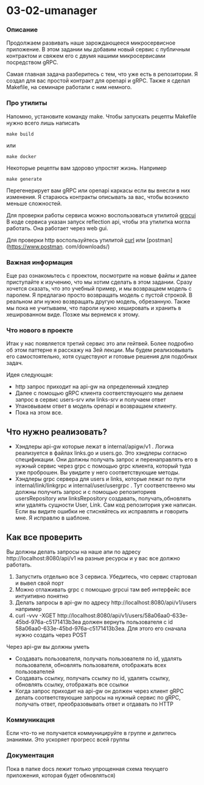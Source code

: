 # 03-02-umanager


### Описание
Продолжаем развивать наше зарождающееся микросервисное приложение.
В этом задании мы добавим новый сервис с публичным контрактом и свяжем его с двумя нашими микросервисами посредством 
gRPC.

Самая главная задача разберитесь с тем, что уже есть в репозитории. Я создал для вас простой контракт для openapi и 
gRPC. Также я сделал Makefile, на семинаре работали с ним немного.

### Про утилиты
Напомню, установите команду make. Чтобы запускать рецепты Makefile нужно всего лишь написать
```shell
make build
```

или

```shell
make docker
```

Некоторые рецепты вам здорово упростят жизнь. Например 
```shell
make generate
```

Перегенерирует вам gRPC или openapi каркасы если вы внесли в них изменения. Я стараюсь контракты описывать за вас, 
чтобы возникло меньше сложностей. 

Для проверки работы сервиса можно воспользоваться утилитой [grpcui](https://github.com/fullstorydev/grpcui)
В коде сервиса указан запуск reflection api, чтобы эта утилитка могла работать. Она работает через web gui.

Для проверки http воспользуйтесь утилитой [curl](https://curl.se/download.html) или [postman](https://www.postman.
com/downloads/)

### Важная информация
Еще раз ознакомьтесь с проектом, посмотрите на новые файлы и далее приступайте к изучению, что мы хотим сделать в 
этом задании. Сразу хочется сказать, что это учебный пример, и мы возвращаем модель с паролем. Я предлагаю просто 
возвращать модель с пустой строкой. В реальном апи нужно возвращать другую модель, обрезанную. Также мы пока не 
учитываем, что пароли нужно хешировать и хранить в хешированном виде. Позже мы вернемся к этому.


### Что нового в проекте

Итак у нас появляется третий сервис это апи гейтвей. Более подробно об этом паттерне я расскажу на 3ей лекции. Мы 
будем реализовывать его самостоятельно, хотя существуют и готовые решения для подобных задач.

Идея следующая:
* http запрос приходит на api-gw на определенный хэндлер
* Далее с помощью gRPC клиента соответствующего мы делаем запрос в сервис users-srv
  или links-srv и получаем ответ
* Упаковываем ответ в модель openapi и возвращаем клиенту.
* Пока на этом все.


## Что нужно реализовать?

* Хэндлеры api-gw которые лежат в internal/apigw/v1 . Логика реализуется в файлах links.go и users.go. Это хэндлеры 
  согласно спецификации. Они должны получать запрос и перенаправлять его в нужный сервис через grpc с помощью grpc 
  клиента, который туда уже проброшен. Вы увидите у него соответствующие методы. 
* Хэндлеры grpc сервера для users и links, которые лежат по пути internal/link/linkgrpc и internal/user/usergrpc . 
  Тут соответственно мы должны получить запрос и с помощью репозиториев usersRepository или linksRepository 
  создавать, получать,обновлять или удалять сущности User, Link. Сам код репозитория уже написан. Если вы видите 
  ошибки не стисняйтесь их исправлять и говорить мне. Я исправлю в шаблоне.

## Как все проверить

Вы должны делать запросы на наше апи по адресу http://localhost:8080/api/v1 на разные ресурсы и у 
вас все должно работать.
1) Запустить отдельно все 3 сервиса. Убедитесь, что сервис стартовал и вывел свой порт
2) Можно отлаживать grpc с помощью grpcui там веб интерфейс все интуитивно понятно
3) Делать запросы в api-gw по адресу http://localhost:8080/api/v1/users например
4) curl -vvv -XGET http://localhost:8080/api/v1/users/58a06aa0-633e-45bd-976a-c5171413b3ea должен вернуть 
   пользователя с id 58a06aa0-633e-45bd-976a-c5171413b3ea. Для этого его сначала нужно создать через POST

Через api-gw вы должны уметь
* Создавать пользователя, получать пользователя по id, удалять пользователя, обновлять пользователя, отображать всех 
  пользователей
* Создавать ссылку, получать ссылку по id, удалять ссылку, обновлять ссылку, отображать все ссылки
* Когда запрос приходит на api-gw он должен через клиент gRPC делать соответствующие запросы на нужный сервис по 
  gRPC, получать ответ, преобразовывать ответ и отдавать по HTTP

### Коммуникация
Если что-то не получается коммуницируйте в группе и делитесь знаниями. Это ускоряет прогресс всей группы

### Документация

Пока в папке docs лежит только упрощенная схема текущего приложения, которая будет обновляться)